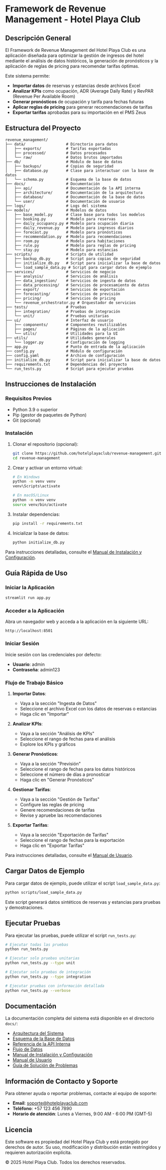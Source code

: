 # Framework de Revenue Management - Hotel Playa Club

## Descripción General

El Framework de Revenue Management del Hotel Playa Club es una aplicación diseñada para optimizar la gestión de ingresos del hotel mediante el análisis de datos históricos, la generación de pronósticos y la aplicación de reglas de pricing para recomendar tarifas óptimas.

Este sistema permite:

- **Importar datos** de reservas y estancias desde archivos Excel
- **Analizar KPIs** como ocupación, ADR (Average Daily Rate) y RevPAR (Revenue Per Available Room)
- **Generar pronósticos** de ocupación y tarifa para fechas futuras
- **Aplicar reglas de pricing** para generar recomendaciones de tarifas
- **Exportar tarifas** aprobadas para su importación en el PMS Zeus

## Estructura del Proyecto

```
revenue_management/
├── data/                  # Directorio para datos
│   ├── exports/           # Tarifas exportadas
│   ├── processed/         # Datos procesados
│   └── raw/               # Datos brutos importados
├── db/                    # Módulo de base de datos
│   ├── backups/           # Copias de seguridad
│   ├── database.py        # Clase para interactuar con la base de datos
│   └── schema.py          # Esquema de la base de datos
├── docs/                  # Documentación
│   ├── api/               # Documentación de la API interna
│   ├── architecture/      # Documentación de la arquitectura
│   ├── database/          # Documentación de la base de datos
│   └── user/              # Documentación de usuario
├── logs/                  # Logs del sistema
├── models/                # Modelos de datos
│   ├── base_model.py      # Clase base para todos los modelos
│   ├── booking.py         # Modelo para reservas
│   ├── daily_occupancy.py # Modelo para ocupación diaria
│   ├── daily_revenue.py   # Modelo para ingresos diarios
│   ├── forecast.py        # Modelo para pronósticos
│   ├── recommendation.py  # Modelo para recomendaciones
│   ├── room.py            # Modelo para habitaciones
│   ├── rule.py            # Modelo para reglas de pricing
│   └── stay.py            # Modelo para estancias
├── scripts/               # Scripts de utilidad
│   ├── backup_db.py       # Script para copias de seguridad
│   ├── initialize_db.py   # Script para inicializar la base de datos
│   └── load_sample_data.py # Script para cargar datos de ejemplo
├── services/              # Servicios de negocio
│   ├── analysis/          # Servicios de análisis
│   ├── data_ingestion/    # Servicios de ingesta de datos
│   ├── data_processing/   # Servicios de procesamiento de datos
│   ├── export/            # Servicios de exportación
│   ├── forecasting/       # Servicios de previsión
│   ├── pricing/           # Servicios de pricing
│   └── revenue_orchestrator.py # Orquestador de servicios
├── tests/                 # Pruebas
│   ├── integration/       # Pruebas de integración
│   └── unit/              # Pruebas unitarias
├── ui/                    # Interfaz de usuario
│   ├── components/        # Componentes reutilizables
│   ├── pages/             # Páginas de la aplicación
│   └── utils/             # Utilidades para la UI
├── utils/                 # Utilidades generales
│   └── logger.py          # Configuración de logging
├── app.py                 # Punto de entrada de la aplicación
├── config.py              # Módulo de configuración
├── config.yaml            # Archivo de configuración
├── initialize_db.py       # Script para inicializar la base de datos
├── requirements.txt       # Dependencias del proyecto
└── run_tests.py           # Script para ejecutar pruebas
```

## Instrucciones de Instalación

### Requisitos Previos

- Python 3.9 o superior
- Pip (gestor de paquetes de Python)
- Git (opcional)

### Instalación

1. Clonar el repositorio (opcional):
   ```bash
   git clone https://github.com/hotelplayaclub/revenue-management.git
   cd revenue-management
   ```

2. Crear y activar un entorno virtual:
   ```bash
   # En Windows
   python -m venv venv
   venv\Scripts\activate

   # En macOS/Linux
   python -m venv venv
   source venv/bin/activate
   ```

3. Instalar dependencias:
   ```bash
   pip install -r requirements.txt
   ```

4. Inicializar la base de datos:
   ```bash
   python initialize_db.py
   ```

Para instrucciones detalladas, consulte el [Manual de Instalación y Configuración](docs/user/installation_guide.md).

## Guía Rápida de Uso

### Iniciar la Aplicación

```bash
streamlit run app.py
```

### Acceder a la Aplicación

Abra un navegador web y acceda a la aplicación en la siguiente URL:
```
http://localhost:8501
```

### Iniciar Sesión

Inicie sesión con las credenciales por defecto:
- **Usuario**: admin
- **Contraseña**: admin123

### Flujo de Trabajo Básico

1. **Importar Datos**:
   - Vaya a la sección "Ingesta de Datos"
   - Seleccione el archivo Excel con los datos de reservas o estancias
   - Haga clic en "Importar"

2. **Analizar KPIs**:
   - Vaya a la sección "Análisis de KPIs"
   - Seleccione el rango de fechas para el análisis
   - Explore los KPIs y gráficos

3. **Generar Pronósticos**:
   - Vaya a la sección "Previsión"
   - Seleccione el rango de fechas para los datos históricos
   - Seleccione el número de días a pronosticar
   - Haga clic en "Generar Pronósticos"

4. **Gestionar Tarifas**:
   - Vaya a la sección "Gestión de Tarifas"
   - Configure las reglas de pricing
   - Genere recomendaciones de tarifas
   - Revise y apruebe las recomendaciones

5. **Exportar Tarifas**:
   - Vaya a la sección "Exportación de Tarifas"
   - Seleccione el rango de fechas para la exportación
   - Haga clic en "Exportar Tarifas"

Para instrucciones detalladas, consulte el [Manual de Usuario](docs/user/user_manual.md).

## Cargar Datos de Ejemplo

Para cargar datos de ejemplo, puede utilizar el script `load_sample_data.py`:

```bash
python scripts/load_sample_data.py
```

Este script generará datos sintéticos de reservas y estancias para pruebas y demostraciones.

## Ejecutar Pruebas

Para ejecutar las pruebas, puede utilizar el script `run_tests.py`:

```bash
# Ejecutar todas las pruebas
python run_tests.py

# Ejecutar solo pruebas unitarias
python run_tests.py --type unit

# Ejecutar solo pruebas de integración
python run_tests.py --type integration

# Ejecutar pruebas con información detallada
python run_tests.py --verbose
```

## Documentación

La documentación completa del sistema está disponible en el directorio `docs/`:

- [Arquitectura del Sistema](docs/architecture/architecture_overview.md)
- [Esquema de la Base de Datos](docs/database/database_schema.md)
- [Referencia de la API Interna](docs/api/api_reference.md)
- [Flujo de Datos](docs/user/data_flow.md)
- [Manual de Instalación y Configuración](docs/user/installation_guide.md)
- [Manual de Usuario](docs/user/user_manual.md)
- [Guía de Solución de Problemas](docs/user/troubleshooting.md)

## Información de Contacto y Soporte

Para obtener ayuda o reportar problemas, contacte al equipo de soporte:

- **Email**: soporte@hotelplayaclub.com
- **Teléfono**: +57 123 456 7890
- **Horario de atención**: Lunes a Viernes, 9:00 AM - 6:00 PM (GMT-5)

## Licencia

Este software es propiedad del Hotel Playa Club y está protegido por derechos de autor. Su uso, modificación y distribución están restringidos y requieren autorización explícita.

© 2025 Hotel Playa Club. Todos los derechos reservados.